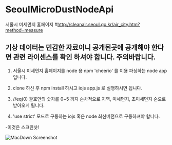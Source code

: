 # SeoulMicroDustNodeApi
서울시 미세먼지 홈페이지
#http://cleanair.seoul.go.kr/air_city.htm?method=measure

## 기상 데이터는 민감한 자료이니 공개된곳에 공개해야 한다면 관련 라이센스를 확인 하셔야 합니다. 주의바랍니다.

1. 서울시 미세먼지 홈페이지를 node 용 npm 'cheerio' 를 이용 파싱하는 node app 입니다.

2. clone 하신 후 npm install 하시고 iojs app.js 로 실행하시면 됩니다.

3. //eq(0) 괄호안의 숫자를 0~5 까지 순차적으로 지역, 미세먼지, 초미세먼지 순으로 받아오게 됩니다.

4. 'use strict' 모드로 구동하는 iojs 혹은 node 최신버전으로 구동하셔야 합니다.

-이것은 스크린샷!

![MacDown Screenshot](https://github.com/tedpark/tedpark.github.io/blob/master/img/Dust/1.png?raw=true)

